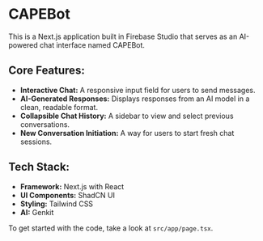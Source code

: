 # CAPEBot

This is a Next.js application built in Firebase Studio that serves as an AI-powered chat interface named CAPEBot.

## Core Features:

- **Interactive Chat:** A responsive input field for users to send messages.
- **AI-Generated Responses:** Displays responses from an AI model in a clean, readable format.
- **Collapsible Chat History:** A sidebar to view and select previous conversations.
- **New Conversation Initiation:** A way for users to start fresh chat sessions.

## Tech Stack:

- **Framework:** Next.js with React
- **UI Components:** ShadCN UI
- **Styling:** Tailwind CSS
- **AI:** Genkit

To get started with the code, take a look at `src/app/page.tsx`.
